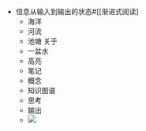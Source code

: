- 信息从输入到输出的状态#[[渐进式阅读]
    - 海洋
    - 河流
    - 池塘  关于
    - 一盆水
    - 高亮
    - 笔记
    - 概念
    - 知识图谱
    - 思考
    - 输出
    - ![](https://firebasestorage.googleapis.com/v0/b/firescript-577a2.appspot.com/o/imgs%2Fapp%2Fxinyiheng%2FlO1r9BLDbv.png?alt=media&token=c5c9b3c2-e09a-4b94-b5be-157c876311a5)
